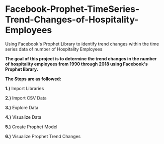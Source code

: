 # Facebook-Prophet-TimeSeries-Trend-Changes-of-Hospitality-Employees
Using Facebook's Prophet Library to identify trend changes within the time series data of number of Hospitality Employees

**The goal of this project is to determine the trend changes in the number of hospitality employees from 1990 through 2018 using Facebook's Prophet library.**

**The Steps are as followed:**

**1.)** Import Libraries

**2.)** Import CSV Data

**3.)** Explore Data

**4.)** Visualize Data

**5.)** Create Prophet Model

**6.)** Visualize Prophet Trend Changes
